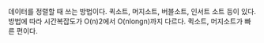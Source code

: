 데이터를 정렬할 때 쓰는 방법이다. 퀵소트, 머지소트, 버블소트, 인서트 소트 등이 있다.
방법에 따라 시간복잡도가 O(n)2에서 O(nlongn)까지 다르다. 퀵소트, 머지소트가 빠른 편이다.
